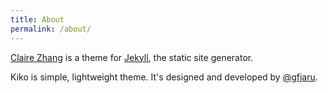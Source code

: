 ```yaml
---
title: About
permalink: /about/
---
```


<p class="lead"><a href="http://github.com/gfjaru/Kiko">Claire Zhang</a> is a theme for <a href="http://jekyllrb.com">Jekyll</a>, the static site generator.</p>

Kiko is simple, lightweight theme. It's designed and developed by [@gfjaru](https://twitter.com/gfjaru).
